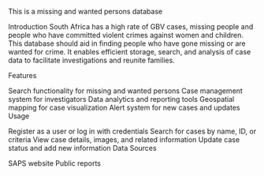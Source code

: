 This is a missing and wanted persons database

Introduction South Africa has a high rate of GBV cases, missing people and people who have committed violent crimes against women and children. This database should aid in finding people who have gone missing or are wanted for crime. It enables efficient storage, search, and analysis of case data to facilitate investigations and reunite families.

Features

Search functionality for missing and wanted persons
Case management system for investigators
Data analytics and reporting tools
Geospatial mapping for case visualization
Alert system for new cases and updates
Usage

Register as a user or log in with credentials
Search for cases by name, ID, or criteria
View case details, images, and related information
Update case status and add new information
Data Sources

SAPS website
Public reports
